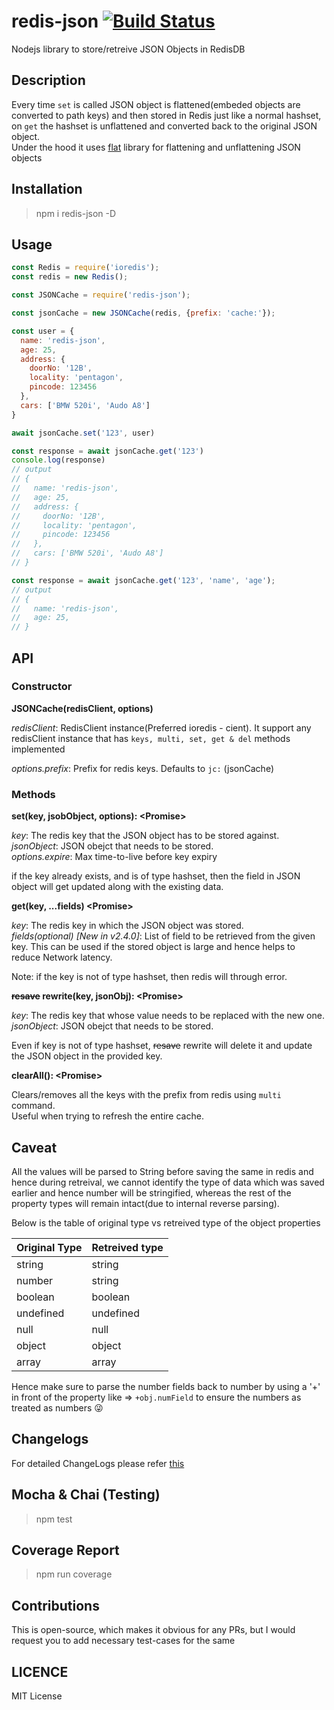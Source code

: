 # redis-json [![Build Status](https://travis-ci.com/AkashBabu/redis-json.svg?branch=master)](https://travis-ci.com/AkashBabu/redis-json)
Nodejs library to store/retreive JSON Objects in RedisDB

## Description
Every time `set` is called JSON object is flattened(embeded objects are converted to path keys) and then stored in Redis just like a normal hashset, on `get` the hashset is unflattened and converted back to the original JSON object.  
Under the hood it uses [flat](https://www.npmjs.com/package/flat) library for flattening and unflattening JSON objects

## Installation

> npm i redis-json -D

## Usage 

```js
const Redis = require('ioredis');
const redis = new Redis();

const JSONCache = require('redis-json');

const jsonCache = new JSONCache(redis, {prefix: 'cache:'});

const user = {
  name: 'redis-json',
  age: 25,
  address: {
    doorNo: '12B',
    locality: 'pentagon',
    pincode: 123456
  },
  cars: ['BMW 520i', 'Audo A8']
}

await jsonCache.set('123', user)

const response = await jsonCache.get('123')
console.log(response)
// output
// {
//   name: 'redis-json',
//   age: 25,
//   address: {
//     doorNo: '12B',
//     locality: 'pentagon',
//     pincode: 123456
//   },
//   cars: ['BMW 520i', 'Audo A8']
// }

const response = await jsonCache.get('123', 'name', 'age');
// output
// {
//   name: 'redis-json',
//   age: 25,
// }


```

## API
### Constructor
**JSONCache(redisClient, options)**

*redisClient*: RedisClient instance(Preferred ioredis - cient). It support any redisClient instance that has `keys, multi, set, get & del` methods implemented

*options.prefix*: Prefix for redis keys. Defaults to `jc:` (jsonCache)


### Methods

**set(key, jsobObject, options): \<Promise>**

*key*: The redis key that the JSON object has to be stored against.  
*jsonObject*: JSON obejct that needs to be stored.  
*options.expire*: Max time-to-live before key expiry

if the key already exists, and is of type hashset, then the field in JSON object will get updated along with the existing data.


**get(key, ...fields) \<Promise>**

*key*: The redis key in which the JSON object was stored.  
*fields(optional) [New in v2.4.0]*: List of field to be retrieved from the given key. This can be used if the stored object is large and hence helps to reduce Network latency.

Note: if the key is not of type hashset, then redis will through error.


**~~resave~~ rewrite(key, jsonObj): \<Promise>**

*key*: The redis key that whose value needs to be replaced with the new one.
*jsonObject*: JSON obejct that needs to be stored.  

Even if key is not of type hashset, ~~resave~~ rewrite will delete it and update the JSON object in the provided key.

**clearAll(): \<Promise>**

Clears/removes all the keys with the prefix from redis using `multi` command.  
Useful when trying to refresh the entire cache.

## Caveat

All the values will be parsed to String before saving the same in redis and hence during retreival, we cannot identify the type of data which was saved earlier and hence number will be stringified, whereas the rest of the property types will remain intact(due to internal reverse parsing).  

Below is the table of original type vs retreived type of the object properties

| Original Type | Retreived type |
|:--------------|:---------------|
| string        | string         |
| number        | string         |
| boolean       | boolean        |
| undefined     | undefined      |
| null          | null           |
| object        | object         |
| array         | array          |

Hence make sure to parse the number fields back to number by using a '+' in front of the property like => `+obj.numField` to ensure the numbers as treated as numbers 😜

## Changelogs
For detailed ChangeLogs please refer [this](https://github.com/AkashBabu/redis-json/blob/master/CHANGELOG.md)

## Mocha & Chai (Testing)
> npm test

## Coverage Report
> npm run coverage

## Contributions
This is open-source, which makes it obvious for any PRs, but I would request you to add necessary test-cases for the same 

## LICENCE

MIT License
